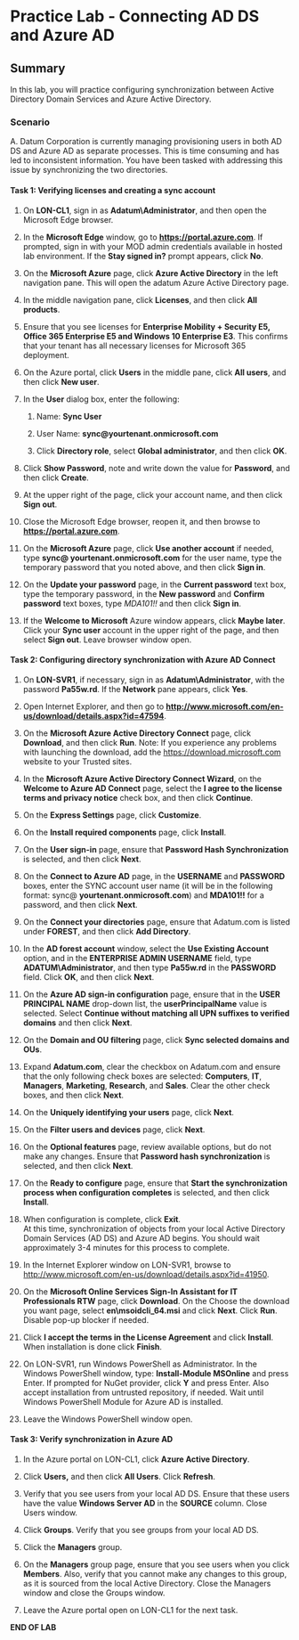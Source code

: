 # Practice Lab - Connecting AD DS and Azure AD

## Summary

In this lab, you will practice configuring synchronization between Active Directory Domain Services and Azure Active Directory.

### Scenario

A. Datum Corporation is currently managing provisioning users in both AD DS and Azure AD as separate processes.  This is time consuming and has led to inconsistent information. You have been tasked with addressing this issue by synchronizing the two directories.

#### Task 1: Verifying licenses and creating a sync account

1.  On **LON-CL1**, sign in as **Adatum\\Administrator**, and then open the
    Microsoft Edge browser.

2.  In the **Microsoft Edge** window, go to **https://portal.azure.com**. If
    prompted, sign in with your MOD admin credentials available in hosted lab
    environment. If the **Stay signed in?** prompt appears, click **No**.

3.  On the **Microsoft Azure** page, click **Azure Active Directory** in the
    left navigation pane. This will open the adatum Azure Active Directory page.

4.  In the middle navigation pane, click **Licenses**, and then click **All
    products**.

5.  Ensure that you see licenses for **Enterprise Mobility + Security E5, Office
    365 Enterprise E5 and Windows 10 Enterprise E3**. This confirms that your
    tenant has all necessary licenses for Microsoft 365 deployment.

6.  On the Azure portal, click **Users** in the middle pane, click **All
    users**, and then click **New user**.

7.  In the **User** dialog box, enter the following:

    1.  Name: **Sync User**

    2.  User Name: **sync\@yourtenant.onmicrosoft.com**

    3.  Click **Directory role**, select **Global administrator**, and then
        click **OK**.

8.  Click **Show Password**, note and write down the value for **Password**, and
    then click **Create**.

9.  At the upper right of the page, click your account name, and then click
    **Sign out**.

10. Close the Microsoft Edge browser, reopen it, and then browse to
    **https://portal.azure.com**.

11. On the **Microsoft Azure** page, click **Use another account** if needed,
    type **sync\@ yourtenant.onmicrosoft.com** for the user name, type the
    temporary password that you noted above, and then click **Sign in**.

12. On the **Update your password** page, in the **Current password** text box,
    type the temporary password, in the **New password** and **Confirm
    password** text boxes, type *MDA101!!* and then click **Sign in**.

13. If the **Welcome to Microsoft** Azure window appears, click **Maybe later**.
    Click your **Sync user** account in the upper right of the page, and then
    select **Sign out**. Leave browser window open.

#### Task 2: Configuring directory synchronization with Azure AD Connect

1.  On **LON-SVR1**, if necessary, sign in as **Adatum\\Administrator**, with
    the password **Pa55w.rd**. If the **Network** pane appears, click **Yes**.

2.  Open Internet Explorer, and then go to
    **http://www.microsoft.com/en-us/download/details.aspx?id=47594**.

3.  On the **Microsoft Azure Active Directory Connect** page, click
    **Download**, and then click **Run**. Note: If you experience any problems
    with launching the download, add the https://download.microsoft.com website
    to your Trusted sites.

4.  In the **Microsoft Azure Active Directory Connect Wizard**, on the **Welcome
    to Azure AD Connect** page, select the **I agree to the license terms and
    privacy notice** check box, and then click **Continue**.

5.  On the **Express Settings** page, click **Customize**.

6.  On the **Install required components** page, click **Install**.

7.  On the **User sign-in** page, ensure that **Password Hash Synchronization**
    is selected, and then click **Next**.

8.  On the **Connect to Azure AD** page, in the **USERNAME** and **PASSWORD**
    boxes, enter the SYNC account user name (it will be in the following format:
    sync\@ **yourtenant.onmicrosoft.com**) and **MDA101!!** for a password, and
    then click **Next**.

9.  On the **Connect your directories** page, ensure that Adatum.com is listed
    under **FOREST**, and then click **Add Directory**.

10. In the **AD forest account** window, select the **Use Existing Account**
    option, and in the **ENTERPRISE ADMIN USERNAME** field, type
    **ADATUM\\Administrator**, and then type **Pa55w.rd** in the **PASSWORD**
    field. Click **OK**, and then click **Next**.

11. On the **Azure AD sign-in configuration** page, ensure that in the **USER
    PRINCIPAL NAME** drop-down list, the **userPrincipalName** value is
    selected. Select **Continue without matching all UPN suffixes to verified
    domains** and then click **Next**.

12. On the **Domain and OU filtering** page, click **Sync selected domains and
    OUs**.

13. Expand **Adatum.com**, clear the checkbox on Adatum.com and ensure that the
    only following check boxes are selected: **Computers**, **IT**,
    **Managers**, **Marketing**, **Research**, and **Sales**. Clear the other
    check boxes, and then click **Next**.

14. On the **Uniquely identifying your users** page, click **Next**.

15. On the **Filter users and devices** page, click **Next**.

16. On the **Optional features** page, review available options, but do not make
    any changes. Ensure that **Password hash synchronization** is selected, and
    then click **Next**.

17. On the **Ready to configure** page, ensure that **Start the synchronization
    process when configuration completes** is selected, and then click
    **Install**.

18. When configuration is complete, click **Exit**.  
    At this time, synchronization of objects from your local Active Directory
    Domain Services (AD DS) and Azure AD begins. You should wait approximately
    3-4 minutes for this process to complete.

19. In the Internet Explorer window on LON-SVR1, browse to
    <http://www.microsoft.com/en-us/download/details.aspx?id=41950>.

20. On the **Microsoft Online Services Sign-In Assistant for IT Professionals
    RTW** page, click **Download**. On the Choose the download you want page,
    select **en\\msoidcli_64.msi** and click **Next**. Click **Run**. Disable
    pop-up blocker if needed.

21. Click **I accept the terms in the License Agreement** and click **Install**.
    When installation is done click **Finish**.

22. On LON-SVR1, run Windows PowerShell as Administrator. In the Windows
    PowerShell window, type: **Install-Module MSOnline** and press Enter. If
    prompted for NuGet provider, click **Y** and press Enter. Also accept
    installation from untrusted repository, if needed. Wait until Windows
    PowerShell Module for Azure AD is installed.

23. Leave the Windows PowerShell window open.

#### Task 3: Verify synchronization in Azure AD

1.  In the Azure portal on LON-CL1, click **Azure Active Directory**.

2.  Click **Users,** and then click **All Users**. Click **Refresh**.

3.  Verify that you see users from your local AD DS. Ensure that these users
    have the value **Windows Server AD** in the **SOURCE** column. Close Users
    window.

4.  Click **Groups**. Verify that you see groups from your local AD DS.

5.  Click the **Managers** group.

6.  On the **Managers** group page, ensure that you see users when you click
    **Members**. Also, verify that you cannot make any changes to this group, as
    it is sourced from the local Active Directory. Close the Managers window and
    close the Groups window.

7.  Leave the Azure portal open on LON-CL1 for the next task.

**END OF LAB**